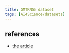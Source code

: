 ```yaml
---
title: GMTKN55 dataset
tags: [AI4Science/datasets]
---
```






## references
- [the article](https://pubs.acs.org/doi/abs/10.1021/ct100466k)



